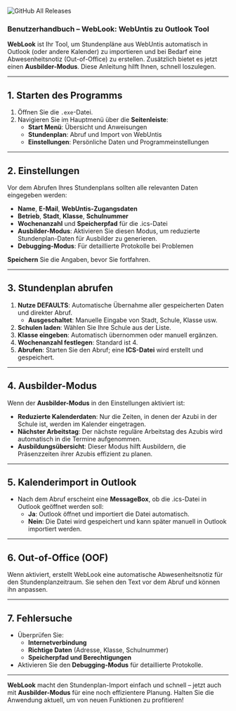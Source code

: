 ![GitHub All Releases](https://img.shields.io/github/downloads/baulum/WebLook/total?style=round-square)


### Benutzerhandbuch – WebLook: WebUntis zu Outlook Tool

**WebLook** ist Ihr Tool, um Stundenpläne aus WebUntis automatisch in Outlook (oder andere Kalender) zu importieren und bei Bedarf eine Abwesenheitsnotiz (Out-of-Office) zu erstellen. Zusätzlich bietet es jetzt einen **Ausbilder-Modus**. Diese Anleitung hilft Ihnen, schnell loszulegen.

---

## 1. Starten des Programms
1. Öffnen Sie die `.exe`-Datei.  
2. Navigieren Sie im Hauptmenü über die **Seitenleiste**:
   - **Start Menü**: Übersicht und Anweisungen
   - **Stundenplan**: Abruf und Import von WebUntis
   - **Einstellungen**: Persönliche Daten und Programmeinstellungen

---

## 2. Einstellungen
Vor dem Abrufen Ihres Stundenplans sollten alle relevanten Daten eingegeben werden:

- **Name**, **E-Mail**, **WebUntis-Zugangsdaten**
- **Betrieb**, **Stadt**, **Klasse**, **Schulnummer**
- **Wochenanzahl** und **Speicherpfad** für die .ics-Datei
- **Ausbilder-Modus**: Aktivieren Sie diesen Modus, um reduzierte Stundenplan-Daten für Ausbilder zu generieren.
- **Debugging-Modus**: Für detaillierte Protokolle bei Problemen

**Speichern** Sie die Angaben, bevor Sie fortfahren.

---

## 3. Stundenplan abrufen
1. **Nutze DEFAULTS**: Automatische Übernahme aller gespeicherten Daten und direkter Abruf.  
   - **Ausgeschaltet**: Manuelle Eingabe von Stadt, Schule, Klasse usw.
2. **Schulen laden**: Wählen Sie Ihre Schule aus der Liste.
3. **Klasse eingeben**: Automatisch übernommen oder manuell ergänzen.
4. **Wochenanzahl festlegen**: Standard ist 4.
5. **Abrufen**: Starten Sie den Abruf; eine **ICS-Datei** wird erstellt und gespeichert.

---

## 4. Ausbilder-Modus
Wenn der **Ausbilder-Modus** in den Einstellungen aktiviert ist:
- **Reduzierte Kalenderdaten**: Nur die Zeiten, in denen der Azubi in der Schule ist, werden im Kalender eingetragen.
- **Nächster Arbeitstag**: Der nächste reguläre Arbeitstag des Azubis wird automatisch in die Termine aufgenommen.
- **Ausbildungsübersicht**: Dieser Modus hilft Ausbildern, die Präsenzzeiten ihrer Azubis effizient zu planen.

---

## 5. Kalenderimport in Outlook
- Nach dem Abruf erscheint eine **MessageBox**, ob die .ics-Datei in Outlook geöffnet werden soll:
  - **Ja**: Outlook öffnet und importiert die Datei automatisch.
  - **Nein**: Die Datei wird gespeichert und kann später manuell in Outlook importiert werden.

---

## 6. Out-of-Office (OOF)
Wenn aktiviert, erstellt WebLook eine automatische Abwesenheitsnotiz für den Stundenplanzeitraum. Sie sehen den Text vor dem Abruf und können ihn anpassen.

---

## 7. Fehlersuche
- Überprüfen Sie:
  - **Internetverbindung**
  - **Richtige Daten** (Adresse, Klasse, Schulnummer)
  - **Speicherpfad und Berechtigungen**
- Aktivieren Sie den **Debugging-Modus** für detaillierte Protokolle.

---

**WebLook** macht den Stundenplan-Import einfach und schnell – jetzt auch mit **Ausbilder-Modus** für eine noch effizientere Planung. Halten Sie die Anwendung aktuell, um von neuen Funktionen zu profitieren!